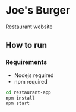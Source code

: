 # Joe's Burger
Restaurant website

## How to run
### Requirements
- Nodejs required
- npm required

```bash
cd restaurant-app
npm install
npm start